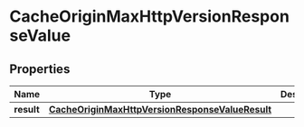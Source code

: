 

# CacheOriginMaxHttpVersionResponseValue


## Properties

| Name | Type | Description | Notes |
|------------ | ------------- | ------------- | -------------|
|**result** | [**CacheOriginMaxHttpVersionResponseValueResult**](CacheOriginMaxHttpVersionResponseValueResult.md) |  |  [optional] |



